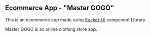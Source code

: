 ## Ecommerce App - "Master GOGO"

This is an ecommerce app made using [Socket-UI](https://socket-ui.netlify.app/) component Library.




Master GOGO is an online clothing store app.

